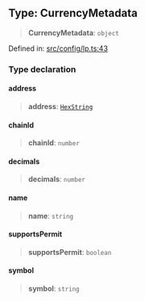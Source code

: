 
## Type: CurrencyMetadata

> **CurrencyMetadata**: `object`

Defined in: [src/config/lp.ts:43](https://github.com/centrifuge/sdk/blob/5924ed586d0e61ad527b0c53333be0f2d6e0ea5a/src/config/lp.ts#L43)

### Type declaration

#### address

> **address**: [`HexString`](#type-hexstring)

#### chainId

> **chainId**: `number`

#### decimals

> **decimals**: `number`

#### name

> **name**: `string`

#### supportsPermit

> **supportsPermit**: `boolean`

#### symbol

> **symbol**: `string`
